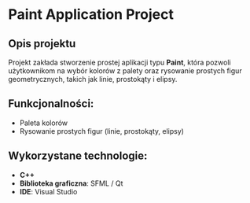# Paint Application Project

## Opis projektu

Projekt zakłada stworzenie prostej aplikacji typu **Paint**, która pozwoli użytkownikom na wybór kolorów z palety oraz rysowanie prostych figur geometrycznych, takich jak linie, prostokąty i elipsy.

## Funkcjonalności:
- Paleta kolorów
- Rysowanie prostych figur (linie, prostokąty, elipsy)

## Wykorzystane technologie:
- **C++**
- **Biblioteka graficzna**: SFML / Qt
- **IDE**: Visual Studio
